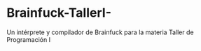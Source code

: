 # Brainfuck-TallerI-
Un intérprete y compilador de Brainfuck para la materia Taller de Programación I
